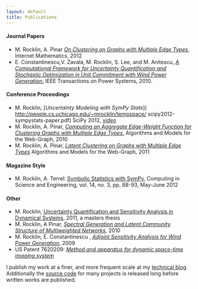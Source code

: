 ```yaml
---
layout: default 
title: Publications 
---
```


#### Journal Papers

-   M. Rocklin, A. Pinar [*On Clustering on Graphs with Multiple Edge
    Types*](http://arxiv.org/pdf/1109.1605), Internet Mathematics, 2012
-   E. Constantinescu,V. Zavala, M. Rocklin, S. Lee, and M. Anitescu,
    [*A Computational Framework for Uncertainty Quantification and
    Stochastic Optimization in Unit Commitment with Wind Power
    Generation.*](http://www.mcs.anl.gov/uploads/cels/papers/P1681.pdf)
    IEEE Transactions on Power Systems, 2010.

#### Conference Proceedings

-   M. Rocklin, [*Uncertainty Modeling with SymPy Stats*](
    http://people.cs.uchicago.edu/~mrocklin/tempspace/
    scipy2012-sympystats-paper.pdf) SciPy 2012, 
    [*video*](http://www.youtube.com/watch?v=27su3TQ3BvQ)
-   M. Rocklin, A. Pinar, [*Computing an Aggregate Edge-Weight Function
    for Clustering Graphs with Multiple Edge
    Types.*](http://arxiv.org/pdf/1103.0368) Algorithms and Models for
    the Web-Graph, 2010
-   M. Rocklin, A. Pinar, [*Latent Clustering on Graphs with Multiple
    Edge Types*](https://csmr.ca.sandia.gov/~apinar/papers/waw11.pdf)
    Algorithms and Models for the Web-Graph, 2011

#### Magazine Style

-   M. Rocklin, A. Terrel: [Symbolic Statistics with
    SymPy](http://origin-www.computer.org/csdl/mags/cs/2012/03/mcs2012030088-abs.html),
    Computing in Science and Engineering, vol. 14, no. 3, pp. 88-93,
    May-June 2012

#### Other

-   M. Rocklin, [Uncertainty Quantification and Sensitivity Analysis in
    Dynamical
    Systems](http://people.cs.uchicago.edu/~mrocklin/masters.html),
    2011, a masters thesis
-   M. Rocklin, A Pinar, [*Spectral Generation and Latent Community
    Structure of Multiweighted
    Networks*](http://people.cs.uchicago.edu/~mrocklin/papers/winPaper.pdf),
    2010
-   M. Rocklin, E. Constantinescu , [*Adjoint Sensitivity Analysis for
    Wind Power
    Generation*](http://www.mcs.anl.gov/uploads/cels/papers/P1704.pdf),
    2009
-   US Patent 7620209: [*Method and apparatus for dynamic space-time
    imaging system*](http://www.google.com/patents/US20060082590)

I publish my work at a finer, and more frequent scale at my [technical blog](/blog/).  Additionally the [source code](http://github.com/mrocklin/) for many projects is released long before written works are published.
